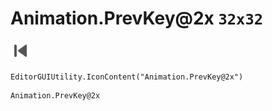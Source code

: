# Animation.PrevKey@2x `32x32`
<img src="/img/Animation.PrevKey@2x.png" width=32 height=32>

``` CSharp
EditorGUIUtility.IconContent("Animation.PrevKey@2x")
```
```
Animation.PrevKey@2x
```
